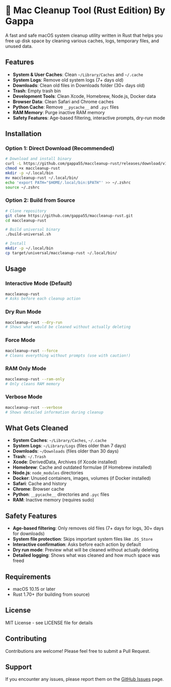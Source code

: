 # 🧹 Mac Cleanup Tool (Rust Edition) By Gappa

A fast and safe macOS system cleanup utility written in Rust that helps you free up disk space by cleaning various caches, logs, temporary files, and unused data.

## Features

- **System & User Caches**: Clean `~/Library/Caches` and `~/.cache`
- **System Logs**: Remove old system logs (7+ days old)
- **Downloads**: Clean old files in Downloads folder (30+ days old)  
- **Trash**: Empty trash bin
- **Development Tools**: Clean Xcode, Homebrew, Node.js, Docker data
- **Browser Data**: Clean Safari and Chrome caches
- **Python Cache**: Remove `__pycache__` and `.pyc` files
- **RAM Memory**: Purge inactive RAM memory
- **Safety Features**: Age-based filtering, interactive prompts, dry-run mode

## Installation

### Option 1: Direct Download (Recommended)

```bash
# Download and install binary
curl -L https://github.com/gappa55/maccleanup-rust/releases/download/v1.2.0/maccleanup-rust -o maccleanup-rust
chmod +x maccleanup-rust
mkdir -p ~/.local/bin
mv maccleanup-rust ~/.local/bin/
echo 'export PATH="$HOME/.local/bin:$PATH"' >> ~/.zshrc
source ~/.zshrc
```

### Option 2: Build from Source

```bash
# Clone repository
git clone https://github.com/gappa55/maccleanup-rust.git
cd maccleanup-rust

# Build universal binary
./build-universal.sh

# Install
mkdir -p ~/.local/bin
cp target/universal/maccleanup-rust ~/.local/bin/
```

## Usage

### Interactive Mode (Default)
```bash
maccleanup-rust
# Asks before each cleanup action
```

### Dry Run Mode
```bash
maccleanup-rust --dry-run
# Shows what would be cleaned without actually deleting
```

### Force Mode
```bash
maccleanup-rust --force
# Cleans everything without prompts (use with caution!)
```

### RAM Only Mode
```bash
maccleanup-rust --ram-only
# Only cleans RAM memory
```

### Verbose Mode
```bash
maccleanup-rust --verbose
# Shows detailed information during cleanup
```

## What Gets Cleaned

- **System Caches**: `~/Library/Caches`, `~/.cache`
- **System Logs**: `~/Library/Logs` (files older than 7 days)
- **Downloads**: `~/Downloads` (files older than 30 days)
- **Trash**: `~/.Trash`
- **Xcode**: DerivedData, Archives (if Xcode installed)
- **Homebrew**: Cache and outdated formulae (if Homebrew installed)
- **Node.js**: `node_modules` directories
- **Docker**: Unused containers, images, volumes (if Docker installed)
- **Safari**: Cache and history
- **Chrome**: Browser cache
- **Python**: `__pycache__` directories and `.pyc` files
- **RAM**: Inactive memory (requires sudo)

## Safety Features

- **Age-based filtering**: Only removes old files (7+ days for logs, 30+ days for downloads)
- **System file protection**: Skips important system files like `.DS_Store`
- **Interactive confirmation**: Asks before each action by default
- **Dry run mode**: Preview what will be cleaned without actually deleting
- **Detailed logging**: Shows what was cleaned and how much space was freed

## Requirements

- macOS 10.15 or later
- Rust 1.70+ (for building from source)

## License

MIT License - see LICENSE file for details

## Contributing

Contributions are welcome! Please feel free to submit a Pull Request.

## Support

If you encounter any issues, please report them on the [GitHub Issues](https://github.com/gappa55/maccleanup-rust/issues) page.